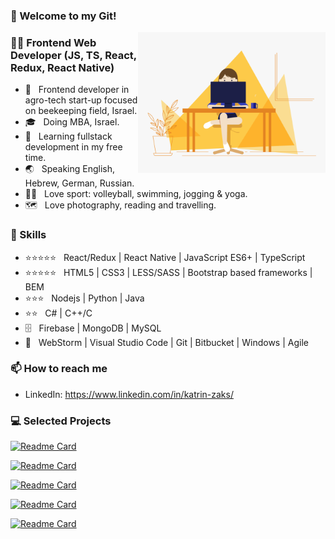 ### 🚀 Welcome to my Git!

<!--
**Catherine358/Catherine358** is a ✨ _special_ ✨ repository because its `README.md` (this file) appears on your GitHub profile.

Here are some ideas to get you started:

- 🔭 I’m currently working on ...
- 🌱 I’m currently learning ...
- 👯 I’m looking to collaborate on ...
- 🤔 I’m looking for help with ...
- 💬 Ask me about ...
- 📫 How to reach me: ...
- 😄 Pronouns: ...
- ⚡ Fun fact: ...
-->

<img align="right" alt="GIF" src="https://github.com/Catherine358/Catherine358/blob/main/main.gif" width="300"/>

<h3> 👩‍💻 Frontend Web Developer (JS, TS, React, Redux, React Native) </h3>

- 💼 &nbsp; Frontend developer in agro-tech start-up focused on beekeeping field, Israel.
- 🎓 &nbsp; Doing MBA, Israel.
- 🌱 &nbsp; Learning fullstack development in my free time.
- 🌏 &nbsp; Speaking English, Hebrew, German, Russian.
- 🏃‍♀ &nbsp; Love sport: volleyball, swimming, jogging & yoga.
- 🗺️ &nbsp; Love photography, reading and travelling.

<h3>📜 Skills </h3>

 - ⭐⭐⭐⭐⭐ &nbsp; React/Redux | React Native | JavaScript ES6+ | TypeScript
 - ⭐⭐⭐⭐⭐ &nbsp; HTML5 | CSS3 | LESS/SASS | Bootstrap based frameworks | BEM
 - ⭐⭐⭐ &nbsp; Nodejs | Python | Java
 - ⭐⭐ &nbsp; C# | C++/C
 - 🗄️ &nbsp; Firebase | MongoDB | MySQL
 - 🔧 &nbsp; WebStorm | Visual Studio Code | Git | Bitbucket | Windows | Agile

<h3>📫 How to reach me </h3>

- LinkedIn: https://www.linkedin.com/in/katrin-zaks/
 
<h3> 💻 Selected Projects </h3>

[![Readme Card](https://github-readme-stats.vercel.app/api/pin/?username=Catherine358&repo=ludus)](https://github.com/Catherine358/ludus)

[![Readme Card](https://github-readme-stats.vercel.app/api/pin/?username=Catherine358&repo=propets)](https://github.com/Catherine358/propets)

[![Readme Card](https://github-readme-stats.vercel.app/api/pin/?username=Catherine358&repo=katrinzaks)](https://github.com/Catherine358/katrinzaks)

[![Readme Card](https://github-readme-stats.vercel.app/api/pin/?username=Catherine358&repo=ticket-service-user)](https://github.com/Catherine358/ticket-service-user)

[![Readme Card](https://github-readme-stats.vercel.app/api/pin/?username=Catherine358&repo=reqpay)](https://github.com/Catherine358/reqpay)
